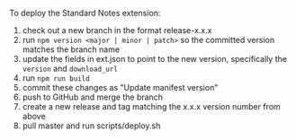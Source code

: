 To deploy the Standard Notes extension:

1. check out a new branch in the format release-x.x.x
1. run `npm version <major | minor | patch>` so the committed version matches the branch name
1. update the fields in ext.json to point to the new version, specifically the `version` and `download_url`
1. run `npm run build`
1. commit these changes as "Update manifest version"
1. push to GitHub and merge the branch
1. create a new release and tag matching the x.x.x version number from above
1. pull master and  run scripts/deploy.sh